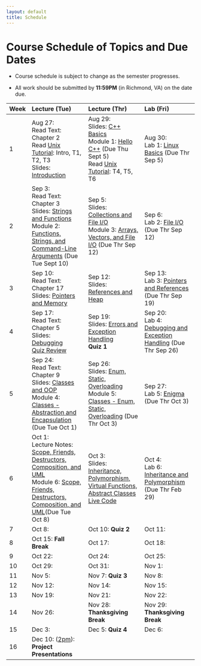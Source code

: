```yaml
---
layout: default
title: Schedule
---
```


# Course Schedule of Topics and Due Dates

* Course schedule is subject to change as the semester progresses. 

* All work should be submitted by **11:59PM** (in Richmond, VA) on the date due.

| Week | Lecture (Tue)                              | Lecture (Thr)                                 | Lab (Fri)                                        |
| :--- | :---                                       | :---                                          | :---                                                  |
| 1    | Aug 27:  <br />Read Text: Chapter 2<br />Read [Unix Tutorial](https://users.cs.duke.edu/~alvy/courses/unixtut/): Intro, T1, T2, T3<br />Slides: [Introduction](lectures/01-Introduction.pdf)              | Aug 29:  <br /> Slides: [C++ Basics](lectures/02-Language-Basics.pdf)<br /> Module 1: [Hello C++](modules/module1.md) (Due Thu Sept 5) <br />Read [Unix Tutorial](https://users.cs.duke.edu/~alvy/courses/unixtut/): T4, T5, T6                                     | Aug 30: <br />Lab 1: [Linux Basics](lab/1) (Due Thr Sep 5)                  |
| 2    | Sep  3: <br />Read Text: Chapter 3<br /> Slides: [Strings and Functions](lectures/03-Strings-Functions.pdf) <br/>Module 2: [Functions, Strings, and Command-Line Arguments](modules/module2.md) (Due Tue Sept 10)    | Sep  5: <br /> Slides: [Collections and File I/O](lectures/04-Collections-FileIO.pdf) <br/>Module 3: [Arrays, Vectors, and File I/O](modules/module3.md) (Due Thr Sep 12)      | Sep  6: <br /> Lab 2: [File I/O](lab/2) (Due Thr Sep 12)          |
| 3    | Sep 10: <br />Read Text: Chapter 17 <br />Slides: [Pointers and Memory](lectures/05-Memory-Pointers.pdf)    | Sep 12: <br />Slides: [References and Heap](lectures/06-References-Heap.pdf)     | Sep 13: <br />Lab 3: [Pointers and References](lab/3) (Due Thr Sep 19)         |
| 4    | Sep 17:<br />Read Text: Chapter 5 <br />Slides: [Debugging](lectures/07-Debugging.pdf) <br />[Quiz Review](lectures/quiz1-review.md)      | Sep 19: <br />Slides: [Errors and Exception Handling](lectures/08-Error-Handling.pdf)<br />**Quiz 1**     | Sep 20: <br />Lab 4: [Debugging and Exception Handling](labs/lab4.md)  (Due Thr Sep 26)          |
| 5    | Sep 24: <br />Read Text: Chapter 9 <br />Slides: [Classes and OOP](lectures/09-Classes-OOP.pdf) <br /> Module 4: [Classes - Abstraction and Encapsulation](modules/module4.md) (Due Tue Oct 1)     | Sep 26: <br />Slides: [Enum, Static, Overloading](lectures/10-Class-Members.pdf) <br /> Module 5: [Classes - Enum, Static, Overloading](modules/module5.md) (Due Thr Oct 3)       | Sep 27: <br />Lab 5: [Enigma](labs/lab5.md) (Due Thr Oct 3)         |
| 6    | Oct  1: <br />Lecture Notes: [Scope, Friends, Destructors, Composition, and UML](lectures/11)<br /> Module 6: [Scope, Friends, Destructors, Composition, and UML](https://classroom.github.com/a/fwlMU_bV)(Due Tue Oct 8)     | Oct  3: <br />Slides: [Inheritance, Polymorphism, Virtual Functions, Abstract Classes](lectures/12-Inheritance-Polymorphism.pdf) <br />[Live Code](https://prod.liveshare.vsengsaas.visualstudio.com/join?779AAF4C54C326A370BA00D0D112112CC0CB)     | Oct  4: <br />Lab 6: [Inheritance and Polymorphism]() (Due Thr Feb 29)          |
| 7    | Oct  8:     | Oct 10: **Quiz 2**      | Oct 11:          |
| 8    | Oct 15: **Fall Break**     | Oct 17:      | Oct 18:          |
| 9    | Oct 22:     | Oct 24:      | Oct 25:          |
| 10   | Oct 29:     | Oct 31:      | Nov  1:          |
| 11   | Nov  5:     | Nov  7: **Quiz 3**     | Nov  8:          |
| 12   | Nov 12:     | Nov 14:      | Nov 15:          |
| 13   | Nov 19:     | Nov 21:      | Nov 22:          |
| 14   | Nov 26:     | Nov 28: **Thanksgiving Break**      | Nov 29: **Thanksgiving Break**         |
| 15   | Dec  3:     | Dec  5: **Quiz 4**    | Dec  6:          |
| 16   | Dec 10: (<u>2pm</u>):<br /> **Project Presentations**     |             |                        |










